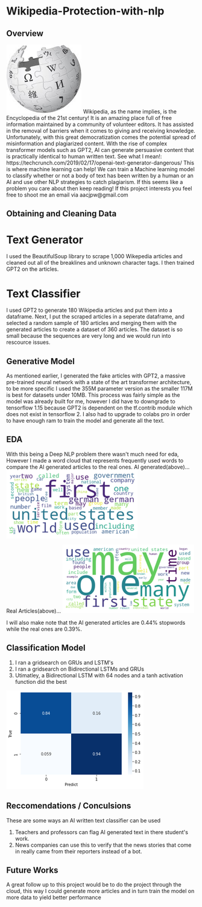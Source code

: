 # Wikipedia-Protection-with-nlp


## Overview

<img src="Images/world.jpg/">
Wikipedia, as the name implies, is the Encyclopedia of the 21st century! It is an amazing place full of free information maintained by a community of volunteer editors. It has assisted in the removal of barriers when it comes to giving and receiving knowledge. Unfortunately, with this great democratization comes the potential spread of misinformation and plagiarized content. With the rise of complex transformer models such as GPT2, AI can generate persuasive content that is practically identical to human written text.
See what I mean!: https://techcrunch.com/2019/02/17/openai-text-generator-dangerous/
This is where machine learning can help! We can train a Machine learning model to classify whether or not a body of text has been written by a human or an AI and use other NLP strategies to catch plagiarism. If this seems like a problem you care about then keep reading!
If this project interests you feel free to shoot me an email via aacjpw@gmail.com


## Obtaining and Cleaning Data

# Text Generator
I used the BeautifulSoup library to scrape 1,000 Wikepedia articles and cleaned out all of the breaklines and unknown character tags. I then trained GPT2 on the articles.

# Text Classifier
I used GPT2 to generate 180 Wikipedia articles and put them into a dataframe. Next, I put the scraped articles in a seperate dataframe, and selected a random sample of 180 articles and merging them with the generated articles to create a dataset of 360 articles. The dataset is so small because the sequences are very long and we would run into rescource issues.


## Generative Model
As mentioned earlier, I generated the fake articles with GPT2, a massive pre-trained neural network with a state of the art transformer architecture, to be more specific I used the 355M parameter version as the smaller 117M is best for datasets under 10MB. This process was fairly simple as the model was already built for me, however I did have to downgrade to tensorflow 1.15 because GPT2 is dependent on the tf.contrib module which does not exist in tensorflow 2. I also had to upgrade to colabs pro in order to have enough ram to train the model and generate all the text.

## EDA
With this being a Deep NLP problem there wasn't much need for eda, However I made a word cloud that represents frequently used words to compare the AI generated articles to the real ones.
AI generated(above)...
<img src="Images/fake.png/">

Real Articles(above)...
<img src="Images/real.png/">

I will also make note that the AI generated articles are 0.44% stopwords while the real ones are 0.39%.

## Classification Model
1. I ran a gridsearch on GRUs and LSTM's
2. I ran a gridsearch on Bidirectional LSTMs and GRUs
3. Utimatley, a Bidirectional LSTM with 64 nodes and a tanh activation function did the best
<img src="Images/download.png/">

## Reccomendations / Conculsions
These are some ways an AI written text classifier can be used
1. Teachers and professors can flag AI generated text in there student's work.
2. News companies can use this to verify that the news stories that come in really came from their reporters instead of a bot.

## Future Works
A great follow up to this project would be to do the project through the cloud, this way I could generate more articles and in turn train the model on more data to yield better performance
